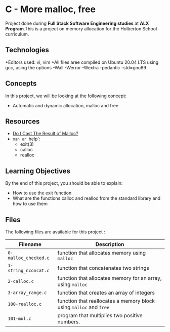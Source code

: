 # C - More malloc, free

Project done during **Full Stack Software Engineering studies** at **ALX Program**.This is a project on memory allocation for the Holberton School curriculum.

## Technologies

*Editors used: vi, vim
*All  files aree compiled on Ubuntu 20.04 LTS using gcc, using the options -Wall -Werror -Wextra -pedantic -std=gnu89

## Concepts

In this project, we will be looking at the following concept:

* Automatic and dynamic allocation, malloc and free


## Resources

* <a href= "https://stackoverflow.com/questions/605845/do-i-cast-the-result-of-malloc"> Do I Cast The Result of Malloc?</a>
* `man or `help`:
	* exit(3)
	* calloc
	* realloc

## Learning Objectives

By the end of this project, you should be able to explain:

* How to use the exit function
* What are the functions calloc and realloc from the standard library and how to use them

## Files
The following files are available for this project :

| Filename | Description |
| -------- | ----------- |
| `0-malloc_checked.c`     |function that allocates memory using `malloc` |
| `1-string_nconcat.c`	   |function that concatenates two strings |
| `2-calloc.c`             |function that allocates memory for an array, using `malloc` |
| `3-array_range.c`        |  function that creates an array of integers |
| `100-realloc.c`          |function that reallocates a memory block using `malloc` and `free` |
| `101-mul.c`              |program that multiplies two positive numbers. |



